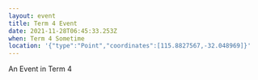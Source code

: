 ```yaml
---
layout: event
title: Term 4 Event
date: 2021-11-28T06:45:33.253Z
when: Term 4 Sometime
location: '{"type":"Point","coordinates":[115.8827567,-32.048969]}'
---
```


An Event in Term 4
